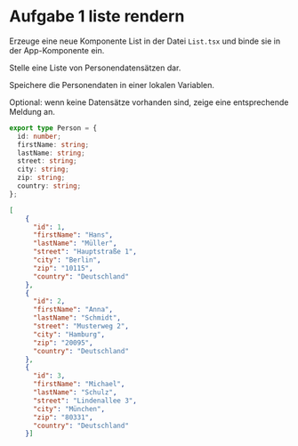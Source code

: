 # Aufgabe 1 liste rendern

Erzeuge eine neue Komponente List in der Datei `List.tsx` und binde sie in der App-Komponente ein.

Stelle eine Liste von Personendatensätzen dar.

Speichere die Personendaten in einer lokalen Variablen.

Optional: wenn keine Datensätze vorhanden sind, zeige eine entsprechende Meldung an.

```ts
export type Person = {
  id: number;
  firstName: string;
  lastName: string;
  street: string;
  city: string;
  zip: string;
  country: string;
};
```

```json
[
    {
      "id": 1,
      "firstName": "Hans",
      "lastName": "Müller",
      "street": "Hauptstraße 1",
      "city": "Berlin",
      "zip": "10115",
      "country": "Deutschland"
    },
    {
      "id": 2,
      "firstName": "Anna",
      "lastName": "Schmidt",
      "street": "Musterweg 2",
      "city": "Hamburg",
      "zip": "20095",
      "country": "Deutschland"
    },
    {
      "id": 3,
      "firstName": "Michael",
      "lastName": "Schulz",
      "street": "Lindenallee 3",
      "city": "München",
      "zip": "80331",
      "country": "Deutschland"
    }]
```

